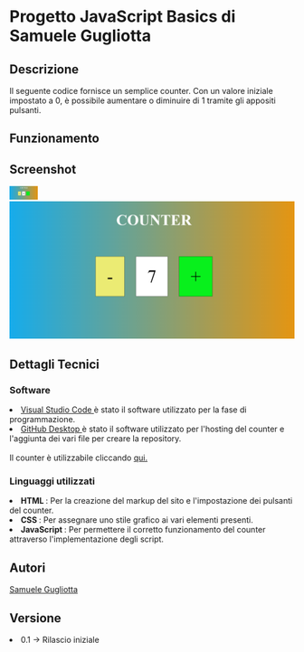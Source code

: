 # Progetto JavaScript Basics di Samuele Gugliotta

## Descrizione
<p> Il seguente codice fornisce un semplice counter. Con un valore iniziale impostato a 0, è possibile aumentare o diminuire di 1 tramite gli appositi pulsanti. <p>

## Funzionamento

## Screenshot
<img src="https://raw.githubusercontent.com/Rewillow/counter/main/img/Screen%201.png" alt="Screen1" style="max-width:50px;">
<img src="https://raw.githubusercontent.com/Rewillow/counter/main/img/Screen%202.png" alt="Screen1" style="msx-width:50px;">


## Dettagli Tecnici

  ### Software
  <li> <a href="https://code.visualstudio.com/" rel=Sito1> Visual Studio Code </a> è stato il software utilizzato per la fase di programmazione.
  <li> <a href="https://desktop.github.com/" rel=Sito1> GitHub Desktop </a> è stato il software utilizzato per l'hosting del counter e l'aggiunta dei vari file per creare la repository.
  <br>
  <br>
  Il counter è utilizzabile cliccando <a href="https://rewillow.github.io/counter/" rel=Counter> qui. </a>
  
  ### Linguaggi utilizzati
  
  <li> <strong> HTML </strong>: Per la creazione del markup del sito e l'impostazione dei pulsanti del counter.
  <li> <strong> CSS </strong>: Per assegnare uno stile grafico ai vari elementi presenti.
  <li> <strong> JavaScript </strong>: Per permettere il corretto funzionamento del counter attraverso l'implementazione degli script.
  
## Autori
  <a href= "https://www.instagram.com/rewillow7/" rel="Social">Samuele Gugliotta</a>
  
## Versione
  <li> 0.1 -> Rilascio iniziale </li>
